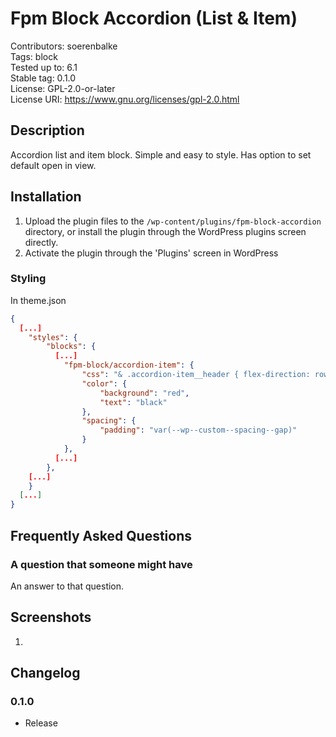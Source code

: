 # Fpm Block Accordion (List & Item)

Contributors: soerenbalke<br>
Tags: block<br>
Tested up to: 6.1<br>
Stable tag: 0.1.0<br>
License: GPL-2.0-or-later<br>
License URI: https://www.gnu.org/licenses/gpl-2.0.html<br>

## Description

Accordion list and item block. Simple and easy to style. Has option to set default open in view.

## Installation

1. Upload the plugin files to the `/wp-content/plugins/fpm-block-accordion` directory, or install the plugin through the WordPress plugins screen directly.
1. Activate the plugin through the 'Plugins' screen in WordPress

### Styling

In theme.json

```json
{
  [...]
	"styles": {
		"blocks": {
          [...]
			"fpm-block/accordion-item": {
				"css": "& .accordion-item__header { flex-direction: row-reverse; }",
				"color": {
					"background": "red",
					"text": "black"
				},
				"spacing": {
					"padding": "var(--wp--custom--spacing--gap)"
				}
			},
          [...]
		},
    [...]
	}
  [...]
}
```

## Frequently Asked Questions

### A question that someone might have

An answer to that question.

## Screenshots

1.

## Changelog

### 0.1.0

- Release
